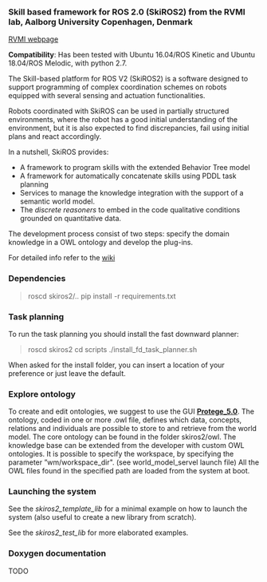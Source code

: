 ###  Skill based framework for ROS 2.0 (SkiROS2) from the RVMI lab, Aalborg University Copenhagen, Denmark

[RVMI webpage](http://www.rvmi.aau.dk/)

**Compatibility**: Has been tested with Ubuntu 16.04/ROS Kinetic and Ubuntu 18.04/ROS Melodic, with python 2.7.

The Skill-based platform for ROS V2 (SkiROS2) is a software designed to support programming of complex coordination schemes on robots equipped with several sensing and actuation functionalities.

Robots coordinated with SkiROS can be used in partially structured environments, where the robot has a good initial understanding of the environment, but it is also expected to find discrepancies, fail using initial plans and react accordingly.

In a nutshell, SkiROS provides:
* A framework to program skills with the extended Behavior Tree model
* A framework for automatically concatenate skills using PDDL task planning
* Services to manage the knowledge integration with the support of a semantic world model.
* The *discrete reasoners* to embed in the code qualitative conditions grounded on quantitative data.

The development process consist of two steps: specify the domain knowledge in a OWL ontology and develop the plug-ins.

For detailed info refer to the [wiki](https://github.com/RVMI/skiros2/wiki)

### Dependencies

> roscd skiros2/..
> pip install -r requirements.txt

### Task planning

To run the task planning you should install the fast downward planner:

> roscd skiros2
> cd scripts
> ./install_fd_task_planner.sh

When asked for the install folder, you can insert a location of your preference or just leave the default.

### Explore ontology

To create and edit ontologies, we suggest to use the GUI [**Protege_5.0**](http://protege.stanford.edu/download/protege/5.0/snapshots/).
The ontology, coded in one or more .owl file, defines which data, concepts, relations and individuals are possible to store to and retrieve from the world model.
The core ontology can be found in the folder skiros2/owl. The knowledge base can be extended from the developer with custom OWL ontologies.
It is possible to specify the workspace, by specifying the parameter ”wm/workspace_dir". (see world_model_servel launch file)
All the OWL files found in the specified path are loaded from the system at boot.

### Launching the system

See the *skiros2_template_lib* for a minimal example on how to launch the system (also useful to create a new library from scratch).

See the *skiros2_test_lib* for more elaborated examples.

### Doxygen documentation

TODO


